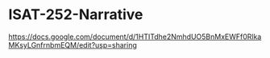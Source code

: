 # ISAT-252-Narrative

https://docs.google.com/document/d/1HTITdhe2NmhdUO5BnMxEWFf0RlkaMKsyLGnfrnbmEQM/edit?usp=sharing
